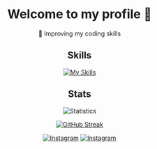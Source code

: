 <div align="center">
  
# Welcome to my profile 👋

💪 Improving my coding skills

## Skills

[![My Skills](https://skillicons.dev/icons?i=html,css,js,ts,react,nextjs,remix,prisma,vite,styledcomponents,sass,tailwind,materialui,nodejs,bun,express,mongodb,mysql,postgres,linux,bash,git,figma,vscode)](https://skillicons.dev)

## Stats

![Statistics](https://github-readme-stats.vercel.app/api?username=riobits&show_icons=true&theme=tokyonight)

[![GitHub Streak](http://github-readme-streak-stats.herokuapp.com?user=riobits&theme=tokyonight)](https://git.io/streak-stats)

[![Instagram](https://img.shields.io/badge/riobits-follow-blue?style=for-the-badge&logo=instagram)](https://www.instagram.com/riobits)
[![Instagram](https://img.shields.io/badge/mokaab-follow-blue?style=for-the-badge&logo=instagram)](https://www.instagram.com/mokaab_dev)

</div>
